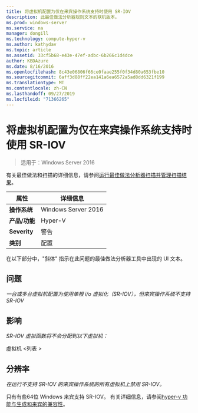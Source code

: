 ```yaml
---
title: 将虚拟机配置为仅在来宾操作系统支持时使用 SR-IOV
description: 此最佳做法分析器规则文本的联机版本。
ms.prod: windows-server
ms.service: na
manager: dongill
ms.technology: compute-hyper-v
ms.author: kathydav
ms.topic: article
ms.assetid: 33cf5b68-e43e-47ef-adbc-6b266c1d4dce
author: KBDAzure
ms.date: 8/16/2016
ms.openlocfilehash: 8c43e06806f66ce0faae255f0f34d80a653fbe10
ms.sourcegitcommit: 6aff3d88ff22ea141a6ea6572a5ad8dd6321f199
ms.translationtype: MT
ms.contentlocale: zh-CN
ms.lasthandoff: 09/27/2019
ms.locfileid: "71366265"
---
```

# <a name="configure-virtual-machines-to-use-sr-iov-only-when-supported-by-the-guest-operating-system"></a>将虚拟机配置为仅在来宾操作系统支持时使用 SR-IOV

>适用于：Windows Server 2016

有关最佳做法和扫描的详细信息，请参阅[运行最佳做法分析器扫描并管理扫描结果](https://go.microsoft.com/fwlink/p/?LinkID=223177)。  
  
|属性|详细信息|  
|-|-|  
|**操作系统**|Windows Server 2016|  
|**产品/功能**|Hyper-V|  
|**Severity**|警告|  
|**类别**|配置|  
  
在以下部分中，"斜体" 指示在此问题的最佳做法分析器工具中出现的 UI 文本。  
  
## <a name="issue"></a>问题  
*一台或多台虚拟机配置为使用单根 i/o 虚拟化（SR-IOV），但来宾操作系统不支持 SR-IOV*  
  
## <a name="impact"></a>影响  
*SR-IOV 虚拟函数将不会分配到以下虚拟机：*  
  
虚拟机 \<列表 >  
  
## <a name="resolution"></a>分辨率  
*在运行不支持 SR-IOV 的来宾操作系统的所有虚拟机上禁用 SR-IOV。*  
  
只有有些64位 Windows 来宾支持 SR-IOV。 有关详细信息，请参阅[hyper-v 功能与生成和来宾的兼容性](../Hyper-V-feature-compatibility-by-generation-and-guest.md)。  
  


